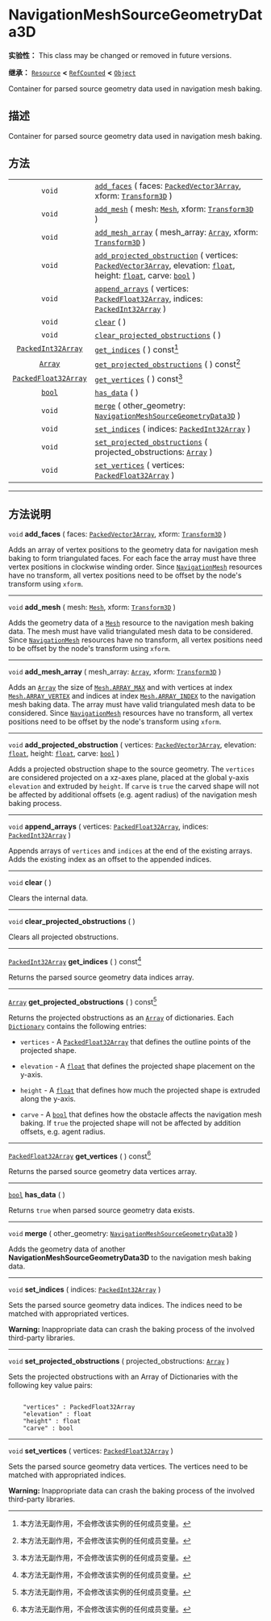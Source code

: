 <!-- ⚠ 请勿编辑本文件 ⚠ -->
<!-- 本文档使用脚本从 WeDot 引擎源码仓库生成。 -->
<!-- 生成脚本：https://github.com/WeDot-Engine/WeDot/tree/4.3/doc/tools/make_md.py； -->
<!-- 原文件：https://github.com/WeDot-Engine/WeDot/tree/4.3/doc/classes/NavigationMeshSourceGeometryData3D.xml。 -->

<div id="_class_navigationmeshsourcegeometrydata3d"></div>

# NavigationMeshSourceGeometryData3D

**实验性：** This class may be changed or removed in future versions.

**继承：** [`Resource`](class_resource.md) **<** [`RefCounted`](class_refcounted.md) **<** [`Object`](class_object.md)

Container for parsed source geometry data used in navigation mesh baking.

## 描述

Container for parsed source geometry data used in navigation mesh baking.

## 方法

|||
|:-:|:--|
| `void`                                              | [`add_faces`](#class_navigationmeshsourcegeometrydata3d_method_add_faces) ( faces: [`PackedVector3Array`](class_packedvector3array.md), xform: [`Transform3D`](class_transform3d.md) )                                                                                               |
| `void`                                              | [`add_mesh`](#class_navigationmeshsourcegeometrydata3d_method_add_mesh) ( mesh: [`Mesh`](class_mesh.md), xform: [`Transform3D`](class_transform3d.md) )                                                                                                                              |
| `void`                                              | [`add_mesh_array`](#class_navigationmeshsourcegeometrydata3d_method_add_mesh_array) ( mesh_array: [`Array`](class_array.md), xform: [`Transform3D`](class_transform3d.md) )                                                                                                          |
| `void`                                              | [`add_projected_obstruction`](#class_navigationmeshsourcegeometrydata3d_method_add_projected_obstruction) ( vertices: [`PackedVector3Array`](class_packedvector3array.md), elevation: [`float`](class_float.md), height: [`float`](class_float.md), carve: [`bool`](class_bool.md) ) |
| `void`                                              | [`append_arrays`](#class_navigationmeshsourcegeometrydata3d_method_append_arrays) ( vertices: [`PackedFloat32Array`](class_packedfloat32array.md), indices: [`PackedInt32Array`](class_packedint32array.md) )                                                                        |
| `void`                                              | [`clear`](#class_navigationmeshsourcegeometrydata3d_method_clear) ( )                                                                                                                                                                                                                |
| `void`                                              | [`clear_projected_obstructions`](#class_navigationmeshsourcegeometrydata3d_method_clear_projected_obstructions) ( )                                                                                                                                                                  |
| [`PackedInt32Array`](class_packedint32array.md)     | [`get_indices`](#class_navigationmeshsourcegeometrydata3d_method_get_indices) ( ) const[^const]                                                                                                                                                                                      |
| [`Array`](class_array.md)                           | [`get_projected_obstructions`](#class_navigationmeshsourcegeometrydata3d_method_get_projected_obstructions) ( ) const[^const]                                                                                                                                                        |
| [`PackedFloat32Array`](class_packedfloat32array.md) | [`get_vertices`](#class_navigationmeshsourcegeometrydata3d_method_get_vertices) ( ) const[^const]                                                                                                                                                                                    |
| [`bool`](class_bool.md)                             | [`has_data`](#class_navigationmeshsourcegeometrydata3d_method_has_data) ( )                                                                                                                                                                                                          |
| `void`                                              | [`merge`](#class_navigationmeshsourcegeometrydata3d_method_merge) ( other_geometry: [`NavigationMeshSourceGeometryData3D`](class_navigationmeshsourcegeometrydata3d.md) )                                                                                                            |
| `void`                                              | [`set_indices`](#class_navigationmeshsourcegeometrydata3d_method_set_indices) ( indices: [`PackedInt32Array`](class_packedint32array.md) )                                                                                                                                           |
| `void`                                              | [`set_projected_obstructions`](#class_navigationmeshsourcegeometrydata3d_method_set_projected_obstructions) ( projected_obstructions: [`Array`](class_array.md) )                                                                                                                    |
| `void`                                              | [`set_vertices`](#class_navigationmeshsourcegeometrydata3d_method_set_vertices) ( vertices: [`PackedFloat32Array`](class_packedfloat32array.md) )                                                                                                                                    |

<!-- rst-class:: classref-section-separator -->

---

## 方法说明

<div id="_class_navigationmeshsourcegeometrydata3d_method_add_faces"></div>

`void` **add_faces** ( faces: [`PackedVector3Array`](class_packedvector3array.md), xform: [`Transform3D`](class_transform3d.md) )<div id="class_navigationmeshsourcegeometrydata3d_method_add_faces"></div>

Adds an array of vertex positions to the geometry data for navigation mesh baking to form triangulated faces. For each face the array must have three vertex positions in clockwise winding order. Since [`NavigationMesh`](class_navigationmesh.md) resources have no transform, all vertex positions need to be offset by the node's transform using `xform`.

<!-- rst-class:: classref-item-separator -->

---

<div id="_class_navigationmeshsourcegeometrydata3d_method_add_mesh"></div>

`void` **add_mesh** ( mesh: [`Mesh`](class_mesh.md), xform: [`Transform3D`](class_transform3d.md) )<div id="class_navigationmeshsourcegeometrydata3d_method_add_mesh"></div>

Adds the geometry data of a [`Mesh`](class_mesh.md) resource to the navigation mesh baking data. The mesh must have valid triangulated mesh data to be considered. Since [`NavigationMesh`](class_navigationmesh.md) resources have no transform, all vertex positions need to be offset by the node's transform using `xform`.

<!-- rst-class:: classref-item-separator -->

---

<div id="_class_navigationmeshsourcegeometrydata3d_method_add_mesh_array"></div>

`void` **add_mesh_array** ( mesh_array: [`Array`](class_array.md), xform: [`Transform3D`](class_transform3d.md) )<div id="class_navigationmeshsourcegeometrydata3d_method_add_mesh_array"></div>

Adds an [`Array`](class_array.md) the size of [`Mesh.ARRAY_MAX`](#class_mesh_constant_array_max) and with vertices at index [`Mesh.ARRAY_VERTEX`](#class_mesh_constant_array_vertex) and indices at index [`Mesh.ARRAY_INDEX`](#class_mesh_constant_array_index) to the navigation mesh baking data. The array must have valid triangulated mesh data to be considered. Since [`NavigationMesh`](class_navigationmesh.md) resources have no transform, all vertex positions need to be offset by the node's transform using `xform`.

<!-- rst-class:: classref-item-separator -->

---

<div id="_class_navigationmeshsourcegeometrydata3d_method_add_projected_obstruction"></div>

`void` **add_projected_obstruction** ( vertices: [`PackedVector3Array`](class_packedvector3array.md), elevation: [`float`](class_float.md), height: [`float`](class_float.md), carve: [`bool`](class_bool.md) )<div id="class_navigationmeshsourcegeometrydata3d_method_add_projected_obstruction"></div>

Adds a projected obstruction shape to the source geometry. The `vertices` are considered projected on a xz-axes plane, placed at the global y-axis `elevation` and extruded by `height`. If `carve` is `true` the carved shape will not be affected by additional offsets (e.g. agent radius) of the navigation mesh baking process.

<!-- rst-class:: classref-item-separator -->

---

<div id="_class_navigationmeshsourcegeometrydata3d_method_append_arrays"></div>

`void` **append_arrays** ( vertices: [`PackedFloat32Array`](class_packedfloat32array.md), indices: [`PackedInt32Array`](class_packedint32array.md) )<div id="class_navigationmeshsourcegeometrydata3d_method_append_arrays"></div>

Appends arrays of `vertices` and `indices` at the end of the existing arrays. Adds the existing index as an offset to the appended indices.

<!-- rst-class:: classref-item-separator -->

---

<div id="_class_navigationmeshsourcegeometrydata3d_method_clear"></div>

`void` **clear** ( )<div id="class_navigationmeshsourcegeometrydata3d_method_clear"></div>

Clears the internal data.

<!-- rst-class:: classref-item-separator -->

---

<div id="_class_navigationmeshsourcegeometrydata3d_method_clear_projected_obstructions"></div>

`void` **clear_projected_obstructions** ( )<div id="class_navigationmeshsourcegeometrydata3d_method_clear_projected_obstructions"></div>

Clears all projected obstructions.

<!-- rst-class:: classref-item-separator -->

---

<div id="_class_navigationmeshsourcegeometrydata3d_method_get_indices"></div>

[`PackedInt32Array`](class_packedint32array.md) **get_indices** ( ) const[^const]<div id="class_navigationmeshsourcegeometrydata3d_method_get_indices"></div>

Returns the parsed source geometry data indices array.

<!-- rst-class:: classref-item-separator -->

---

<div id="_class_navigationmeshsourcegeometrydata3d_method_get_projected_obstructions"></div>

[`Array`](class_array.md) **get_projected_obstructions** ( ) const[^const]<div id="class_navigationmeshsourcegeometrydata3d_method_get_projected_obstructions"></div>

Returns the projected obstructions as an [`Array`](class_array.md) of dictionaries. Each [`Dictionary`](class_dictionary.md) contains the following entries:

- `vertices` - A [`PackedFloat32Array`](class_packedfloat32array.md) that defines the outline points of the projected shape.

- `elevation` - A [`float`](class_float.md) that defines the projected shape placement on the y-axis.

- `height` - A [`float`](class_float.md) that defines how much the projected shape is extruded along the y-axis.

- `carve` - A [`bool`](class_bool.md) that defines how the obstacle affects the navigation mesh baking. If `true` the projected shape will not be affected by addition offsets, e.g. agent radius.

<!-- rst-class:: classref-item-separator -->

---

<div id="_class_navigationmeshsourcegeometrydata3d_method_get_vertices"></div>

[`PackedFloat32Array`](class_packedfloat32array.md) **get_vertices** ( ) const[^const]<div id="class_navigationmeshsourcegeometrydata3d_method_get_vertices"></div>

Returns the parsed source geometry data vertices array.

<!-- rst-class:: classref-item-separator -->

---

<div id="_class_navigationmeshsourcegeometrydata3d_method_has_data"></div>

[`bool`](class_bool.md) **has_data** ( )<div id="class_navigationmeshsourcegeometrydata3d_method_has_data"></div>

Returns `true` when parsed source geometry data exists.

<!-- rst-class:: classref-item-separator -->

---

<div id="_class_navigationmeshsourcegeometrydata3d_method_merge"></div>

`void` **merge** ( other_geometry: [`NavigationMeshSourceGeometryData3D`](class_navigationmeshsourcegeometrydata3d.md) )<div id="class_navigationmeshsourcegeometrydata3d_method_merge"></div>

Adds the geometry data of another **NavigationMeshSourceGeometryData3D** to the navigation mesh baking data.

<!-- rst-class:: classref-item-separator -->

---

<div id="_class_navigationmeshsourcegeometrydata3d_method_set_indices"></div>

`void` **set_indices** ( indices: [`PackedInt32Array`](class_packedint32array.md) )<div id="class_navigationmeshsourcegeometrydata3d_method_set_indices"></div>

Sets the parsed source geometry data indices. The indices need to be matched with appropriated vertices.

 **Warning:** Inappropriate data can crash the baking process of the involved third-party libraries.

<!-- rst-class:: classref-item-separator -->

---

<div id="_class_navigationmeshsourcegeometrydata3d_method_set_projected_obstructions"></div>

`void` **set_projected_obstructions** ( projected_obstructions: [`Array`](class_array.md) )<div id="class_navigationmeshsourcegeometrydata3d_method_set_projected_obstructions"></div>

Sets the projected obstructions with an Array of Dictionaries with the following key value pairs:



```gdscript

    "vertices" : PackedFloat32Array
    "elevation" : float
    "height" : float
    "carve" : bool
```





<!-- rst-class:: classref-item-separator -->

---

<div id="_class_navigationmeshsourcegeometrydata3d_method_set_vertices"></div>

`void` **set_vertices** ( vertices: [`PackedFloat32Array`](class_packedfloat32array.md) )<div id="class_navigationmeshsourcegeometrydata3d_method_set_vertices"></div>

Sets the parsed source geometry data vertices. The vertices need to be matched with appropriated indices.

 **Warning:** Inappropriate data can crash the baking process of the involved third-party libraries.

[^virtual]: 本方法通常需要用户覆盖才能生效。
[^const]: 本方法无副作用，不会修改该实例的任何成员变量。
[^vararg]: 本方法除了能接受在此处描述的参数外，还能够继续接受任意数量的参数。
[^constructor]: 本方法用于构造某个类型。
[^static]: 调用本方法无需实例，可直接使用类名进行调用。
[^operator]: 本方法描述的是使用本类型作为左操作数的有效运算符。
[^bitfield]: 这个值是由下列位标志构成位掩码的整数。
[^void]: 无返回值。
